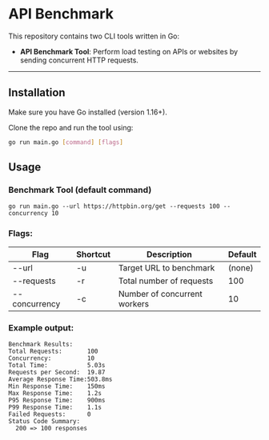 # API Benchmark

This repository contains two CLI tools written in Go:

- **API Benchmark Tool**: Perform load testing on APIs or websites by sending concurrent HTTP requests.

---

## Installation

Make sure you have Go installed (version 1.16+).

Clone the repo and run the tool using:

```bash
go run main.go [command] [flags]
```


## Usage

### Benchmark Tool (default command)
```
go run main.go --url https://httpbin.org/get --requests 100 --concurrency 10
```

### Flags:

| Flag          | Shortcut | Description                  | Default |
| ------------- | -------- | ---------------------------- | ------- |
| --url         | -u       | Target URL to benchmark      | (none)  |
| --requests    | -r       | Total number of requests     | 100     |
| --concurrency | -c       | Number of concurrent workers | 10      |


### Example output:
```
Benchmark Results:
Total Requests:       100
Concurrency:          10
Total Time:           5.03s
Requests per Second:  19.87
Average Response Time:503.8ms
Min Response Time:    150ms
Max Response Time:    1.2s
P95 Response Time:    900ms
P99 Response Time:    1.1s
Failed Requests:      0
Status Code Summary:
  200 => 100 responses
```